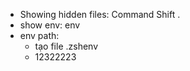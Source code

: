 -   Showing hidden files: Command Shift .
-   show env: env
-   env path:
    -   tạo file .zshenv
    -   12322223
